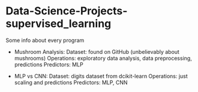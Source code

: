 # Data-Science-Projects-supervised_learning
Some info about every program

- Mushroom Analysis:
    Dataset: found on GitHub (unbelievably about mushrooms)
    Operations: exploratory data analysis, data preprocessing, predictions 
    Predictors: MLP

- MLP vs CNN:
    Dataset: digits dataset from dcikit-learn
    Operations: just scaling and predictions
    Predictors: MLP, CNN

